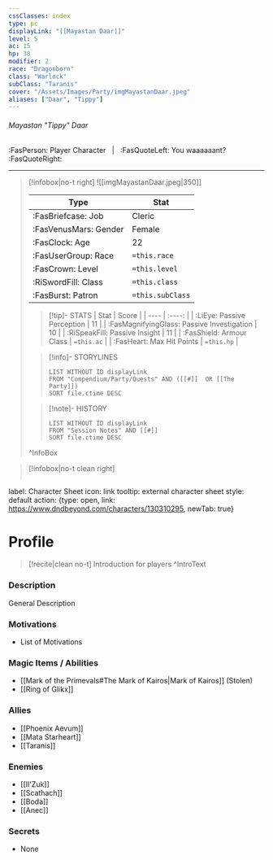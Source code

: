 ```yaml
---
cssClasses: index
type: pc
displayLink: "[[Mayastan Daar]]"
level: 5
ac: 15
hp: 38
modifier: 2
race: "Dragonborn"
class: "Warlock"
subClass: "Taranis"
cover: "/Assets/Images/Party/imgMayastanDaar.jpeg"
aliases: ["Daar", "Tippy"]
---
```


###### Mayastan "Tippy" Daar
<span class="sub2"> :FasPerson: Player Character &nbsp; | &nbsp; :FasQuoteLeft: You waaaaaant? :FasQuoteRight: </span>
___

> [!infobox|no-t right]
> ![[imgMayastanDaar.jpeg|350]]
>
> | Type | Stat |
> | ---- | ---- |
> | :FasBriefcase: Job | Cleric |
> | :FasVenusMars: Gender | Female |
> | :FasClock: Age | 22 |
> |  :FasUserGroup: Race |  `=this.race`|
> | :FasCrown: Level   | `=this.level` |
> | :RiSwordFill: Class |  `=this.class`|
> | :FasBurst: Patron |  `=this.subClass`|
> 
>> [!tip]- STATS
>> | Stat | Score |
>> | ---- | :----: |
>> | :LiEye: Passive Perception | 11 |
>> | :FasMagnifyingGlass: Passive Investigation | 10 |
>> | :RiSpeakFill: Passive Insight | 11 |
>> | :FasShield: Armour Class | `=this.ac` |
>> | :FasHeart: Max Hit Points | `=this.hp` |
>
>> [!info]- STORYLINES
>>```dataview
>>LIST WITHOUT ID displayLink
>>FROM "Compendium/Party/Quests" AND ([[#]]  OR [[The Party]])
>>SORT file.ctime DESC
>
>>[!note]- HISTORY
>>```dataview
>>LIST WITHOUT ID displayLink
>>FROM "Session Notes" AND [[#]]
>>SORT file.ctime DESC
>
>^InfoBox

> [!infobox|no-t clean right]
>```meta-bind-button
label: Character Sheet
icon: link
tooltip: external character sheet
style: default
action: {type: open, link: https://www.dndbeyond.com/characters/130310295, newTab: true}

# Profile

> [!recite|clean no-t]
>	Introduction for players
>^IntroText

### Description
General Description

### Motivations
- List of Motivations

### Magic Items / Abilities
- [[Mark of the Primevals#The Mark of Kairos|Mark of Kairos]] (Stolen)
- [[Ring of Glikx]]

### Allies
- [[Phoenix Aevum]]
- [[Mata Starheart]]
- [[Taranis]]

### Enemies
- [[Il'Zuk]]
- [[Scathach]]
- [[Boda]]
- [[Anec]]

### Secrets
- None